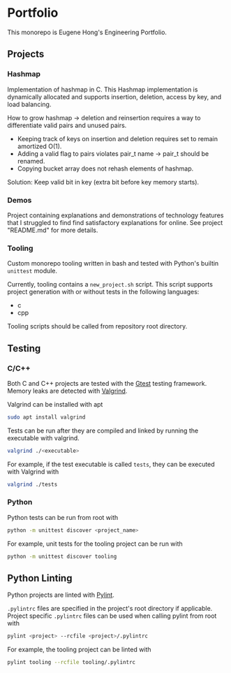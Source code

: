 # Portfolio

This monorepo is Eugene Hong's Engineering Portfolio.

## Projects

### Hashmap
Implementation of hashmap in C.
This Hashmap implementation is dynamically allocated and supports insertion, deletion, access by key, and load balancing.

How to grow hashmap -> deletion and reinsertion requires a way to differentiate valid pairs and unused pairs.
- Keeping track of keys on insertion and deletion requires set to remain amortized O(1).
- Adding a valid flag to pairs violates pair_t name -> pair_t should be renamed.
- Copying bucket array does not rehash elements of hashmap.

Solution: Keep valid bit in key (extra bit before key memory starts).



### Demos
Project containing explanations and demonstrations of technology features that I struggled to find find satisfactory explanations for online. See project "README.md" for more details.

### Tooling
Custom monorepo tooling written in bash and tested with Python's builtin `unittest` module.

Currently, tooling contains a `new_project.sh` script. This script supports project generation with or without tests in the following languages:
- c
- cpp

Tooling scripts should be called from repository root directory.

## Testing

### C/C++
Both C and C++ projects are tested with the [Gtest](https://github.com/google/googletest) testing framework.
Memory leaks are detected with [Valgrind](https://valgrind.org/).

Valgrind can be installed with apt
```bash
sudo apt install valgrind
```

Tests can be run after they are compiled and linked by running the executable with valgrind.
```bash
valgrind ./<executable>
```

For example, if the test executable is called `tests`, they can be executed with Valgrind with
```bash
valgrind ./tests
```

### Python
Python tests can be run from root with
```bash
python -m unittest discover <project_name>
```

For example, unit tests for the tooling project can be run with
```bash
python -m unittest discover tooling
```

## Python Linting
Python projects are linted with [Pylint](https://pypi.org/project/pylint/).

`.pylintrc` files are specified in the project's root directory if applicable. Project specific `.pylintrc` files can be used when calling pylint from root with
```bash
pylint <project> --rcfile <project>/.pylintrc
```

For example, the tooling project can be linted with
```bash
pylint tooling --rcfile tooling/.pylintrc
```
